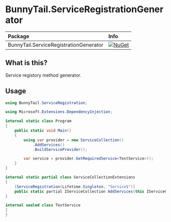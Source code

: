 # BunnyTail.ServiceRegistrationGenerator

| Package | Info |
|:-|:-|
| BunnyTail.ServiceRegistrationGenerator | [![NuGet](https://img.shields.io/nuget/v/BunnyTail.ServiceRegistrationGenerator.svg)](https://www.nuget.org/packages/BunnyTail.ServiceRegistrationGenerator) |

## What is this?

Service registory method generator.

## Usage

```csharp
using BunnyTail.ServiceRegistration;

using Microsoft.Extensions.DependencyInjection;

internal static class Program
{
    public static void Main()
    {
        using var provider = new ServiceCollection()
            .AddServices()
            .BuildServiceProvider();

        var service = provider.GetRequiredService<TestService>();
    }
}

internal static partial class ServiceCollectionExtensions
{
    [ServiceRegistration(Lifetime.Singleton, "Service$")]
    public static partial IServiceCollection AddServices(this IServiceCollection services);
}

internal sealed class TestService
{
}
```

